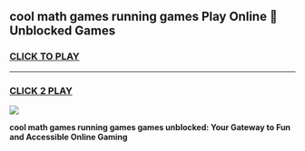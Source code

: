 
## cool math games running games Play Online 👋 Unblocked Games
<h3>
<a href="https://news.freeplayer.one?title=cool_math_games_running_games&ref=17CMG">CLICK TO PLAY</a></h3>
<hr>

<h3>
<a href="https://news.freeplayer.one?title=cool_math_games_running_games&ref=17CMG">CLICK 2 PLAY</a>
  
</h3>

<a href="https://news.freeplayer.one?title=cool_math_games_running_games&ref=17CMG/"><img src="https://clearcache.store/games.png"></a>


**cool math games running games games unblocked: Your Gateway to Fun and Accessible Online Gaming**
